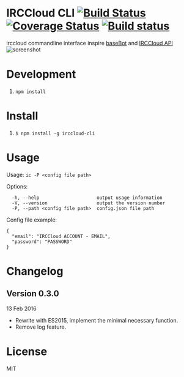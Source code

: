 # IRCCloud CLI [![Build Status](https://travis-ci.org/yhsiang/irccloud-cli.svg?branch=master)](https://travis-ci.org/yhsiang/irccloud-cli) [![Coverage Status](https://coveralls.io/repos/github/yhsiang/irccloud-cli/badge.svg?branch=master)](https://coveralls.io/github/yhsiang/irccloud-cli?branch=master) [![Build status](https://ci.appveyor.com/api/projects/status/ahh7upogc1reaitt?svg=true)](https://ci.appveyor.com/project/yhsiang/irccloud-cli)

irccloud commandline interface inspire [baseBot](https://github.com/voldyman/baseBot) and [IRCCloud API](https://github.com/irccloud/irccloud-tools/wiki/API-Overview)
![screenshot](https://raw.github.com/yhsiang/irccloud-cli/master/screenshot.png "screenshot")

# Development
1. `npm install`

# Install
1. `$ npm install -g irccloud-cli`

# Usage
  Usage: `ic -P <config file path>`

  Options:
  ```
    -h, --help                     output usage information
    -V, --version                  output the version number
    -P, --path <config file path>  config.json file path
  ```
  Config file example:
  ```
  {
    "email": "IRCCloud ACCOUNT - EMAIL",
    "password": "PASSWORD"
  }
  ```
#  Changelog

## Version 0.3.0
13 Feb 2016
  * Rewrite with ES2015, implement the minimal necessary function.
  * Remove log feature.

# License
MIT
